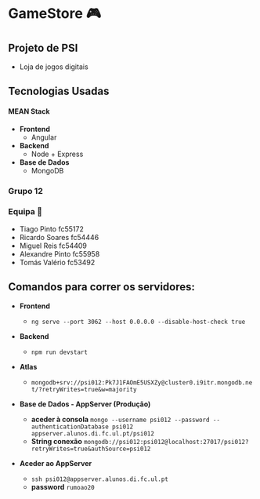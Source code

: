 # GameStore :video_game:

## Projeto de PSI

* Loja de jogos digitais

## Tecnologias Usadas
#### MEAN Stack
* **Frontend**
    * Angular
* **Backend**
    * Node + Express
* **Base de Dados**
    * MongoDB
### Grupo 12

### Equipa :rocket:
 * Tiago Pinto fc55172
 * Ricardo Soares fc54446
 * Miguel Reis fc54409
 * Alexandre Pinto fc55958
 * Tomás Valério fc53492

 ## Comandos para correr os servidores:
 * **Frontend**
    * `ng serve --port 3062 --host 0.0.0.0 --disable-host-check true`
* **Backend**
    * `npm run devstart`

* **Atlas**
    * `mongodb+srv://psi012:Pk7J1FAOmE5USXZy@cluster0.i9itr.mongodb.net/?retryWrites=true&w=majority`

* **Base de Dados - AppServer (Produção)**
    * **aceder à consola** `mongo --username psi012 --password --authenticationDatabase psi012 appserver.alunos.di.fc.ul.pt/psi012`
    * **String conexão** `mongodb://psi012:psi012@localhost:27017/psi012?retryWrites=true&authSource=psi012`

* **Aceder ao AppServer**
    * `ssh psi012@appserver.alunos.di.fc.ul.pt`
    * **password** `rumoao20`

